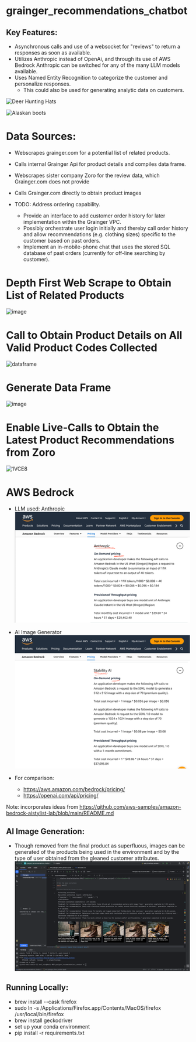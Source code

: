 # grainger_recommendations_chatbot

## Key Features: 
  - Asynchronous calls and use of a websocket for "reviews" to return a responses as soon as available.
  - Utilizes Anthropic instead of OpenAi, and through its use of AWS Bedrock Anthropic can be switched for any of the many LLM models available.
  - Uses Named Entity Recognition to categorize the customer and personalize responses.
    - This could also be used for generating analytic data on customers.
    
     
![Deer Hunting Hats](https://github.com/Noel-Niko/grainger_recommendations_chatbot/assets/83922762/b73cf069-c8fa-46bf-a45f-0d13e52651f8)

![Alaskan boots](https://github.com/Noel-Niko/grainger_recommendations_chatbot/assets/83922762/398ea974-43c4-476b-93e1-7a92fd52b5e8)

# Data Sources:
  - Webscrapes grainger.com for a potential list of related products.
  - Calls internal Grainger Api for product details and compiles data frame.
  - Webscrapes sister company Zoro for the review data, which Grainger.com does not provide
  - Calls Grainger.com directly to obtain product images
  
  - TODO: Address ordering capability.
      -   Provide an interface to add customer order history for later implementation within the Grainger VPC.
      -   Possibly orchestrate user login initially and thereby call order history and allow recommendations (e.g. clothing sizes) specific to the customer based on past orders.
      -   Implement an in-mobile-phone chat that uses the stored SQL database of past orders (currently for off-line searching by customer).

# Depth First Web Scrape to Obtain List of Related Products
![image](https://github.com/Noel-Niko/grainger_recommendations_chatbot/assets/83922762/f2fb3cad-5a00-448c-94e0-4a82eda0998b)

# Call to Obtain Product Details on All Valid Product Codes Collected
![dataframe](https://github.com/Noel-Niko/grainger_recommendations_chatbot/assets/83922762/aa974628-afae-428c-ae29-3b153b60132c)

# Generate Data Frame
![image](https://github.com/Noel-Niko/grainger_recommendations_chatbot/assets/83922762/179dc571-bf7f-4f86-93b8-9a8915c6b381)

# Enable Live-Calls to Obtain the Latest Product Recommendations from Zoro
![1VCE8](https://github.com/Noel-Niko/graigner_recommendations_chatbot/assets/83922762/d455c98e-e906-42b0-89e0-079e6c772bcd)


# AWS Bedrock
- LLM used: Anthropic
    ![img.png](img.png)
  
- AI Image Generator 
    ![img_1.png](img_1.png)

- For comparison: 
  - https://aws.amazon.com/bedrock/pricing/
  - https://openai.com/api/pricing/
 
Note: incorporates ideas from https://github.com/aws-samples/amazon-bedrock-aistylist-lab/blob/main/README.md


## AI Image Generation:
- Though removed from the final product as superfluous, images can be generated of the products being used in the environment and by the type of user obtained from the gleaned customer attributes.
![img_3.png](img_3.png)


## Running Locally:
- brew install --cask firefox
- sudo ln -s /Applications/Firefox.app/Contents/MacOS/firefox /usr/local/bin/firefox
- brew install geckodriver
- set up your conda environment
- pip install -r requirements.txt